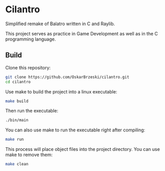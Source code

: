# Cilantro

Simplified remake of Balatro written in C and Raylib.

This project serves as practice in Game Development as well as in the C
programming language.

## Build
Clone this repository:
```bash
git clone https://github.com/OskarBrzeski/cilantro.git
cd cilantro
```

Use make to build the project into a linux executable:
```bash
make build
```
Then run the executable:
```bash
./bin/main
```

You can also use make to run the executable right after compiling:
```bash
make run
```

This process will place object files into the project directory. You can use
make to remove them:
```bash
make clean
```
